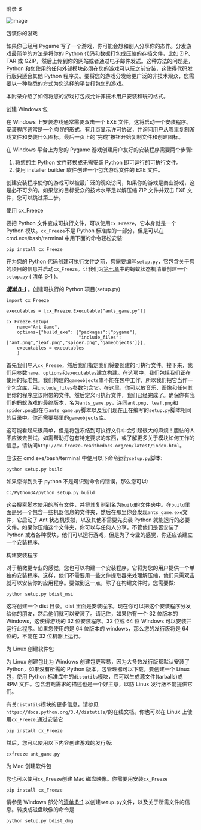 附录 B

![image](../Images/image00326.jpeg)

包装你的游戏

如果你已经用 Pygame 写了一个游戏，你可能会想和别人分享你的杰作。分发游戏最简单的方法是将你的 Python 代码和数据打包成压缩的存档文件，比如 ZIP、TAR 或 GZIP，然后上传到你的网站或者通过电子邮件发送。这种方法的问题是，Python 和您使用的任何外部模块必须在您的游戏可以玩之前安装，这使得代码发行版只适合其他 Python 程序员。要将您的游戏分发给更广泛的非技术观众，您需要以一种熟悉的方式为您选择的平台打包您的游戏。

本附录介绍了如何将您的游戏打包成允许非技术用户安装和玩的格式。

创建 Windows 包

在 Windows 上安装游戏通常需要双击一个 EXE 文件，这将启动一个安装程序。安装程序通常是一个*向导*的形式，有几页显示许可协议，并询问用户从哪里复制游戏文件和安装什么图标。最后一页上的“完成”按钮开始复制文件和创建图标。

在 Windows 平台上为您的 Pygame 游戏创建用户友好的安装程序需要两个步骤:

1.  将您的主 Python 文件转换成无需安装 Python 即可运行的可执行文件。
2.  使用 installer builder 软件创建一个包含游戏文件的 EXE 文件。

创建安装程序使你的游戏可以被最广泛的观众访问，如果你的游戏是商业游戏，这是必不可少的。如果您的目标受众的技术水平足以解压缩 ZIP 文件并双击 EXE 文件，您可以跳过第二步。

使用 cx_Freeze

要把 Python 文件变成可执行文件，可以使用`cx_Freeze`，它本身就是一个 Python 模块。`cx_Freeze`不是 Python 标准库的一部分，但是可以在 cmd.exe/bash/terminal 中用下面的命令轻松安装:

```
pip install cx_Freeze
```

在为您的 Python 代码创建可执行文件之前，您需要编写`setup.py`，它包含关于您的项目的信息并启动`cx_Freeze`。让我们为[第七章](07.html)中的蚂蚁状态机清单创建一个`setup.py` ( [清单 B-1](#list1) )。

[***清单 B-1***](#_list1) 。创建可执行的 Python 项目(setup.py)

```
import cx_Freeze

executables = [cx_Freeze.Executable("ants_game.py")]

cx_Freeze.setup(
    name="Ant Game",
    options={"build_exe": {"packages":["pygame"],
                           "include_files":["ant.png","leaf.png","spider.png",'gameobjects']}},
    executables = executables
    )
```

首先我们导入`cx_Freeze`，然后我们指定我们将要创建的可执行文件。接下来，我们用参数`name`、`options`和`executables`建立构建。在选项中，我们包括我们正在使用的标准包。我们构建的`gameobjects`库不能在包中工作，所以我们把它当作一个包含库，用`include_files`参数包含它。在这里，你可以放音乐、图像和任何其他你的程序应该附带的文件。然后定义可执行文件，我们已经完成了。确保你有我们的蚂蚁游戏的最终版本，名为`ants_game.py`，连同`ant.png`、`leaf.png`和`spider.png`都在与`ants_game.py`脚本以及我们现在正在编写的`setup.py`脚本相同的目录中。你还需要那里的`gameobjects`库。

这可能看起来很简单，但是将包冻结到可执行文件中会引起很大的麻烦！胆怯的人不应该去尝试。如需帮助打包有特定要求的东西，或了解更多关于模块如何工作的信息，请访问`http://cx-freeze.readthedocs.org/en/latest/index.html`。

应该在 cmd.exe/bash/terminal 中使用以下命令运行`setup.py`脚本:

```
python setup.py build
```

如果您得到关于 python 不是可识别命令的错误，那么您可以:

```
C:/Python34/python setup.py build
```

这会搜索脚本使用的所有文件，并将其复制到名为`build`的文件夹中。在`build`里面是另一个包含一些机器信息的文件夹，然后在那里你会发现`ants_game.exe`文件，它启动了 Ant 状态机模拟，以及其他不需要先安装 Python 就能运行的必要文件。如果你压缩这个文件夹，你可以与任何人分享，不管他们是否安装了 Python 或者各种模块，他们可以运行游戏，但是为了专业的感觉，你还应该建立一个安装程序。

构建安装程序

对于稍微更专业的感觉，您也可以构建一个安装程序，它将为您的用户提供一个单独的安装程序。这样，他们不需要用一些文件提取器来处理解压缩，他们只需双击就可以安装你的应用程序。要做到这一点，除了在构建文件时，您需要做:

```
python setup.py bdist_msi
```

这将创建一个 dist 目录。dist 里面是安装程序。现在你可以把这个安装程序分发给你的朋友，然后他们就可以安装了。请记住，如果你有一个 32 位版本的 Windows，这使得游戏的 32 位安装程序。32 位或 64 位 Windows 可以安装并运行此程序。如果您使用的是 64 位版本的 windows，那么您的发行版将是 64 位的，不能在 32 位机器上运行。

为 Linux 创建软件包

为 Linux 创建包比为 Windows 创建包更容易，因为大多数发行版都默认安装了 Python，如果没有所需的 Python 版本，包管理器可以下载。要创建一个 Linux 包，使用 Python 标准库中的`distutils`模块，它可以生成源文件(tarballs)或 RPM 文件。包含游戏需求的描述也是一个好主意，以防 Linux 发行版不能提供它们。

有关`distutils`模块的更多信息，请参见`https://docs.python.org/3.4/distutils/`的在线文档。你也可以在 Linux 上使用`cx_Freeze`,通过安装它

```
pip install cx_Freeze
```

然后，您可以使用以下内容创建游戏的发行版:

```
cxfreeze ant_game.py
```

为 Mac 创建软件包

您也可以使用`cx_Freeze`创建 Mac 磁盘映像。你需要用安装`cx_Freeze`

```
pip install cx_Freeze
```

请参见 Windows 部分的[清单 B-1](#list1) 以创建`setup.py`文件，以及关于所需文件的信息。转换成磁盘映像的命令是

```
python setup.py bdist_dmg
```